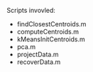 Scripts invovled:

* findClosestCentroids.m
* computeCentroids.m
* kMeansInitCentroids.m
* pca.m
* projectData.m
* recoverData.m
